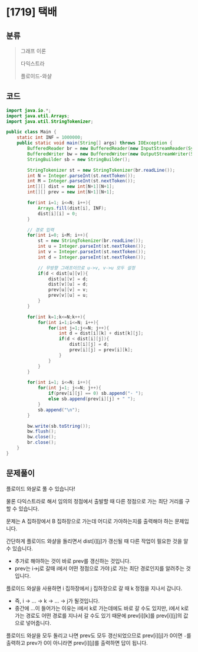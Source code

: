 # [1719] 택배

## 분류
> 그래프 이론
>
> 다익스트라
>
> 플로이드-와샬

## 코드
```java
import java.io.*;
import java.util.Arrays;
import java.util.StringTokenizer;

public class Main {
    static int INF = 1000000;
    public static void main(String[] args) throws IOException {
        BufferedReader br = new BufferedReader(new InputStreamReader(System.in));
        BufferedWriter bw = new BufferedWriter(new OutputStreamWriter(System.out));
        StringBuilder sb = new StringBuilder();

        StringTokenizer st = new StringTokenizer(br.readLine());
        int N = Integer.parseInt(st.nextToken());
        int M = Integer.parseInt(st.nextToken());
        int[][] dist = new int[N+1][N+1];
        int[][] prev = new int[N+1][N+1];

        for(int i=1; i<=N; i++){
            Arrays.fill(dist[i], INF);
            dist[i][i] = 0;
        }

        // 경로 입력
        for(int i=0; i<M; i++){
            st = new StringTokenizer(br.readLine());
            int u = Integer.parseInt(st.nextToken());
            int v = Integer.parseInt(st.nextToken());
            int d = Integer.parseInt(st.nextToken());

            // 무방향 그래프이므로 u->v, v->u 모두 설정
            if(d < dist[u][v]){
                dist[u][v] = d;
                dist[v][u] = d;
                prev[u][v] = v;
                prev[v][u] = u;
            }
        }

        for(int k=1;k<=N;k++){
            for(int i=1;i<=N; i++){
                for(int j=1;j<=N; j++){
                    int d = dist[i][k] + dist[k][j];
                    if(d < dist[i][j]){
                        dist[i][j] = d;
                        prev[i][j] = prev[i][k];
                    }
                }
            }
        }

        for(int i=1; i<=N; i++){
            for(int j=1; j<=N; j++){
                if(prev[i][j] == 0) sb.append("- ");
                else sb.append(prev[i][j] + " ");
            }
            sb.append("\n");
        }

        bw.write(sb.toString());
        bw.flush();
        bw.close();
        br.close();
    }
}
```

## 문제풀이
플로이드 와샬로 풀 수 있습니다!

물론 다익스트라로 해서 임의의 정점에서 출발할 때 다른 정점으로 가는 최단 거리를 구할 수 있습니다.

문제는 A 집하장에서 B 집하장으로 가는데 어디로 가야하는지를 출력해야 하는 문제입니다.

간단하게 플로이드 와샬을 돌리면서 dist[i][j]가 갱신될 때 다른 작업이 필요한 것을 알 수 있습니다.
   - 추가로 해야하는 것이 바로 prev를 갱신하는 것입니다.
   - prev는 i->j로 갈때 i에서 어떤 정점으로 가야 j로 가는 최단 경로인지를 알려주는 것입니다.

플로이드 와샬을 사용하면 i 집하장에서 j 집하장으로 갈 때 k 정점을 지나서 갑니다.
   - 즉, i -> ... -> k -> ... -> j가 될것입니다.
   - 중간에 ...이 들어가는 이유는 i에서 k로 가는데에도 바로 갈 수도 있지만, i에서 k로 가는 경로도 어떤 경로를 지나서 갈 수도 있기 때문에 prev[i][k]를 prev[i][j]의 값으로 넣어줍니다.

플로이드 와샬을 모두 돌리고 나면 prev도 모두 갱신되었으므로 prev[i][j]가 0이면 `-`를 출력하고 prev가 0이 아니라면 prev[i][j]를 출력하면 답이 됩니다.
